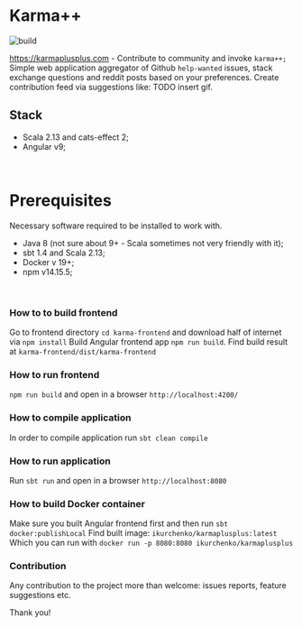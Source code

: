 # Karma++
![build](https://github.com/IvannKurchenko/karma-plus-plus/actions/workflows/build_main.yml/badge.svg)

https://karmaplusplus.com - Contribute to community and invoke `karma++;`
Simple web application aggregator of Github `help-wanted` issues, stack exchange questions and reddit posts based on your preferences.
Create contribution feed via suggestions like:
TODO insert gif.
<br>

## Stack
- Scala 2.13 and cats-effect 2;
- Angular v9;
<br>

# Prerequisites
Necessary software required to be installed to work with.

- Java 8 (not sure about 9+ - Scala sometimes not very friendly with it);
- sbt 1.4 and Scala 2.13;
- Docker v 19+;
- npm v14.15.5;
<br>

### How to to build frontend
Go to frontend directory `cd karma-frontend` and download half of internet via `npm install`
Build Angular frontend app `npm run build`. Find build result at `karma-frontend/dist/karma-frontend`
<br>

### How to run frontend
`npm run build`  and open in a browser `http://localhost:4200/`
<br>

### How to compile application
In order to compile application run `sbt clean compile`
<br>


### How to run application
Run `sbt run` and open in a browser `http://localhost:8080`
<br>

### How to build Docker container
Make sure you built Angular frontend first and then run `sbt docker:publishLocal`
Find built image: `ikurchenko/karmaplusplus:latest`
Which you can run with `docker run -p 8080:8080 ikurchenko/karmaplusplus`


### Contribution
Any contribution to the project more than welcome: issues reports, feature suggestions etc.

Thank you!
